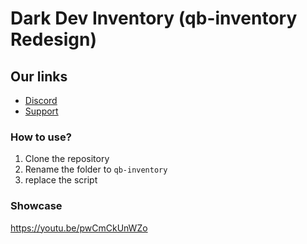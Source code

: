 # Dark Dev Inventory (qb-inventory Redesign)

## Our links
- [Discord](https://discord.gg/QK9bFRzEvp)
- [Support](https://discord.gg/QK9bFRzEvp)
### How to use?

1. Clone the repository
2. Rename the folder to `qb-inventory`
3. replace the script


### Showcase
https://youtu.be/pwCmCkUnWZo

